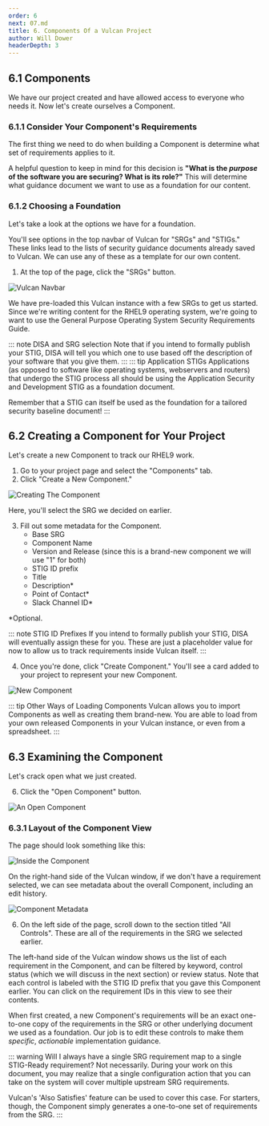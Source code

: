 ```yaml
---
order: 6
next: 07.md
title: 6. Components Of a Vulcan Project
author: Will Dower
headerDepth: 3
---
```


## 6.1 Components

We have our project created and have allowed access to everyone who needs it. Now let's create ourselves a Component.

### 6.1.1 Consider Your Component's Requirements

The first thing we need to do when building a Component is determine what set of requirements applies to it.

A helpful question to keep in mind for this decision is **"What is the *purpose* of the software you are securing? What is its role?"** This will determine what guidance document we want to use as a foundation for our content.

### 6.1.2 Choosing a Foundation

Let's take a look at the options we have for a foundation.

You'll see options in the top navbar of Vulcan for "SRGs" and "STIGs." These links lead to the lists of security guidance documents already saved to Vulcan. We can use any of these as a template for our own content.

1. At the top of the page, click the "SRGs" button.

![Vulcan Navbar](../../assets/img/Vulcan_Menu.png)

We have pre-loaded this Vulcan instance with a few SRGs to get us started. Since we're writing content for the RHEL9 operating system, we're going to want to use the General Purpose Operating System Security Requirements Guide.

::: note DISA and SRG selection
Note that if you intend to formally publish your STIG, DISA will tell you which one to use based off the description of your software that you give them.
:::
::: tip Application STIGs
Applications (as opposed to software like operating systems, webservers and routers) that undergo the STIG process all should be using the Application Security and Development STIG as a foundation document.

Remember that a STIG can itself be used as the foundation for a tailored security baseline document!
:::

## 6.2 Creating a Component for Your Project

Let's create a new Component to track our RHEL9 work.

1. Go to your project page and select the "Components" tab.
2. Click "Create a New Component."

![Creating The Component](../../assets/img/create_component.png)

Here, you'll select the SRG we decided on earlier.

3. Fill out some metadata for the Component.
    - Base SRG
    - Component Name
    - Version and Release (since this is a brand-new component we will use "1" for both)
    - STIG ID prefix
    - Title
    - Description*
    - Point of Contact*
    - Slack Channel ID*

*Optional.

::: note STIG ID Prefixes
If you intend to formally publish your STIG, DISA will eventually assign these for you. These are just a placeholder value for now to allow us to track requirements inside Vulcan itself.
:::

4. Once you're done, click "Create Component." You'll see a card added to your project to represent your new Component.

![New Component](../../assets/img/created_component.png)

::: tip Other Ways of Loading Components
Vulcan allows you to import Components as well as creating them brand-new. You are able to load from your own released Components in your Vulcan instance, or even from a spreadsheet.
:::

## 6.3 Examining the Component

Let's crack open what we just created.

6. Click the "Open Component" button.

![An Open Component](../../assets/img/open_component.png)

### 6.3.1 Layout of the Component View

The page should look something like this: 

![Inside the Component](../../assets/img/component_view.png)

On the right-hand side of the Vulcan window, if we don't have a requirement selected, we can see metadata about the overall Component, including an edit history.

![Component Metadata](../../assets/img/component_metadata.png)

6. On the left side of the page, scroll down to the section titled "All Controls". These are all of the requirements in the SRG we selected earlier.

The left-hand side of the Vulcan window shows us the list of each requirement in the Component, and can be filtered by keyword, control status (which we will discuss in the next section) or review status. Note that each control is labeled with the STIG ID prefix that you gave this Component earlier. You can click on the requirement IDs in this view to see their contents.

When first created, a new Component's requirements will be an exact one-to-one copy of the requirements in the SRG or other underlying document we used as a foundation. Our job is to edit these controls to make them *specific*, *actionable* implementation guidance.

::: warning Will I always have a single SRG requirement map to a single STIG-Ready requirement?
Not necessarily. During your work on this document, you may realize that a single configuration action that you can take on the system will cover multiple upstream SRG requirements.

Vulcan's 'Also Satisfies' feature can be used to cover this case. For starters, though, the Component simply generates a one-to-one set of requirements from the SRG.
:::
